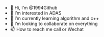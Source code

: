 - 👋 Hi, I’m @1994Github
- 👀 I’m interested in ADAS
- 🌱 I’m currently learning algorithm and c++
- 💞️ I’m looking to collaborate on everything
- 📫 How to reach me call or  Wechat

<!---
1994Github/1994Github is a ✨ special ✨ repository because its `README.md` (this file) appears on your GitHub profile.
You can click the Preview link to take a look at your changes.
--->

